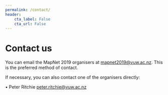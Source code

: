 ```yaml
---
permalink: /contact/
header:
    cta_label: False
    cta_url: False
---
```


<span></span>

# Contact us

You can email the MapNet 2019 organisers at <mapnet2019@vuw.ac.nz>. This is the preferred method of contact.

If necessary, you can also contact one of the organisers directly:

•	Peter Ritchie <peter.ritchie@vuw.ac.nz>



